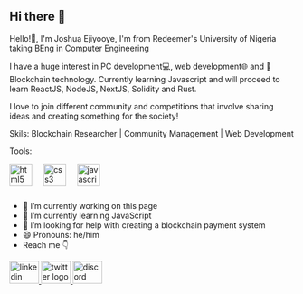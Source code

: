 ## Hi there 👋

Hello!👋,  I'm Joshua Ejiyooye, I'm from Redeemer's University of Nigeria taking BEng in Computer Engineering 

I have a huge interest in PC development💻, web development🌐 and 🔐Blockchain technology. Currently learning Javascript and will proceed to learn ReactJS, NodeJS, NextJS, Solidity and Rust.

I love to join different community and competitions that involve sharing ideas and creating something for the society!

Skils:
Blockchain Researcher | Community Management | Web Development

Tools:
<div align="left">
  <img src="https://cdn.jsdelivr.net/gh/devicons/devicon/icons/html5/html5-original.svg" height="40" alt="html5 logo"  />
  <img width="12" />
  <img src="https://cdn.jsdelivr.net/gh/devicons/devicon/icons/css3/css3-original.svg" height="40" alt="css3 logo"  />
  <img width="12" />
  <img src="https://cdn.jsdelivr.net/gh/devicons/devicon/icons/javascript/javascript-original.svg" height="40" alt="javascript logo"  />
</div>

###

- 🔭 I’m currently working on this page
- 🌱 I’m currently learning JavaScript
- 🤔 I’m looking for help with creating a blockchain payment system
- 😄 Pronouns: he/him
- Reach me 👇
<div align="left">
  <a href= "https://www.linkedin.com/in/joshua-ejiyooye-6abb6830a">
    <img src="https://raw.githubusercontent.com/maurodesouza/profile-readme-generator/master/src/assets/icons/social/linkedin/default.svg" width="52" height="40" alt="linkedin logo"  /> </a>
  <a href= "https://x.com/_ghostchad01">
    <img src="https://raw.githubusercontent.com/maurodesouza/profile-readme-generator/master/src/assets/icons/social/twitter/default.svg" width="52" height="40" alt="twitter logo"  /> </a>
  <a href = "https://discord.com/invite/9Y3xWYN2">
    <img src="https://raw.githubusercontent.com/maurodesouza/profile-readme-generator/master/src/assets/icons/social/discord/default.svg" width="52" height="40" alt="discord logo"  /> </a>
</div>

###

<!--
**JoshuaWX/JoshuaWX** is a ✨ _special_ ✨ repository because its `README.md` (this file) appears on your GitHub profile.

Here are some ideas to get you started:

- 🔭 I’m currently working on ...
- 🌱 I’m currently learning ...
- 👯 I’m looking to collaborate on ...
- 🤔 I’m looking for help with ...
- 💬 Ask me about ...
- 📫 How to reach me: ...
- 😄 Pronouns: ...
- ⚡ Fun fact: ...
-->
